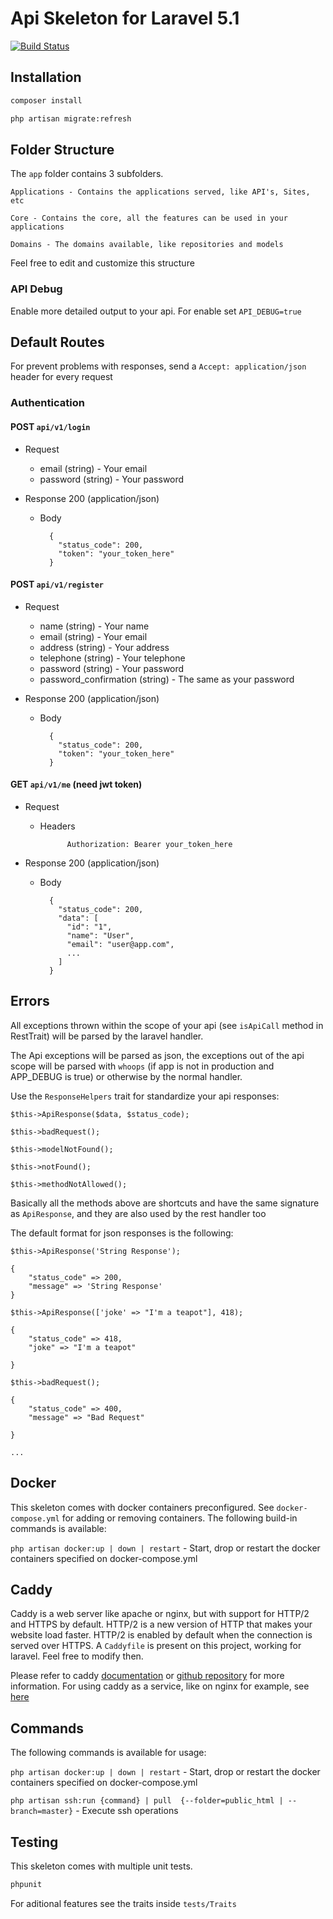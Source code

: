 # Api Skeleton for Laravel 5.1

[![Build Status](https://travis-ci.org/mauri870/api-skeleton-laravel.svg?branch=master)](https://travis-ci.org/mauri870/api-skeleton-laravel)

## Installation

```bash
composer install
```

```bash
php artisan migrate:refresh
```

## Folder Structure
The `app` folder contains 3 subfolders.

```
Applications - Contains the applications served, like API's, Sites, etc

Core - Contains the core, all the features can be used in your applications

Domains - The domains available, like repositories and models
```

Feel free to edit and customize this structure

### API Debug
Enable more detailed output to your api. For enable set `API_DEBUG=true`

## Default Routes

For prevent problems with responses, send a `Accept: application/json` header for every request

### Authentication

#### POST `api/v1/login`
+ Request
    + email (string) - Your email
    + password (string) - Your password

+ Response 200 (application/json)
    + Body

            {
              "status_code": 200,
              "token": "your_token_here"
            }

#### POST `api/v1/register`
+ Request
    + name (string) - Your name
    + email (string) - Your email
    + address (string) - Your address
    + telephone (string) - Your telephone
    + password (string) - Your password
    + password_confirmation (string) - The same as your password

+ Response 200 (application/json)
    + Body

            {
              "status_code": 200,
              "token": "your_token_here"
            }

#### GET `api/v1/me` (need jwt token)
+ Request
    + Headers
    
                Authorization: Bearer your_token_here

+ Response 200 (application/json)
    + Body

            {
              "status_code": 200,
              "data": [
                "id": "1",
                "name": "User",
                "email": "user@app.com",
                ...
              ]
            }
            
## Errors
All exceptions thrown within the scope of your api (see `isApiCall` method in RestTrait) will be parsed by the laravel handler.

The Api exceptions will be parsed as json, the exceptions out of the api scope will be parsed with `whoops` (if app is not in production and APP_DEBUG is true)
or otherwise by the normal handler.

Use the `ResponseHelpers` trait for standardize your api responses:

```
$this->ApiResponse($data, $status_code);

$this->badRequest();

$this->modelNotFound();

$this->notFound();

$this->methodNotAllowed();
```

Basically all the methods above are shortcuts and have the same signature as `ApiResponse`, and they are also used by the rest handler too

The default format for json responses is the following:

```
$this->ApiResponse('String Response');

{
    "status_code" => 200,
    "message" => 'String Response'
}
```

```
$this->ApiResponse(['joke' => "I'm a teapot"], 418);

{
    "status_code" => 418,
    "joke" => "I'm a teapot"
    
}
```

```
$this->badRequest();

{
    "status_code" => 400,
    "message" => "Bad Request"
    
}

...

```


## Docker

This skeleton comes with docker containers preconfigured. See `docker-compose.yml` for adding or removing containers.
The following build-in commands is available:

`php artisan docker:up | down | restart` - Start, drop or restart the docker containers specified on docker-compose.yml

## Caddy
Caddy is a web server like apache or nginx, but with support for HTTP/2 and HTTPS by default.
HTTP/2 is a new version of HTTP that makes your website load faster. HTTP/2 is enabled by default when the connection is served over HTTPS.
A `Caddyfile` is present on this project, working for laravel. Feel free to modify then.

Please refer to caddy [documentation](https://caddyserver.com/) or [github repository](https://github.com/mholt/caddy) for more information.
For using caddy as a service, like on nginx for example, see [here](https://github.com/mholt/caddy/wiki/Caddy-as-a-service-examples)

## Commands

The following commands is available for usage:

`php artisan docker:up | down | restart` - Start, drop or restart the docker containers specified on docker-compose.yml

`php artisan ssh:run {command} | pull  {--folder=public_html | --branch=master}` - Execute ssh operations

## Testing
This skeleton comes with multiple unit tests.

```bash
phpunit
```

For aditional features see the traits inside `tests/Traits`

